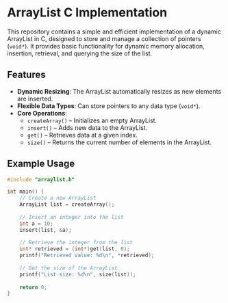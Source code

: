 # ArrayList C Implementation

This repository contains a simple and efficient implementation of a dynamic ArrayList in C, designed to store and manage a collection of pointers (`void*`). It provides basic functionality for dynamic memory allocation, insertion, retrieval, and querying the size of the list.

## Features

- **Dynamic Resizing**: The ArrayList automatically resizes as new elements are inserted.
- **Flexible Data Types**: Can store pointers to any data type (`void*`).
- **Core Operations**:
  - `createArray()` – Initializes an empty ArrayList.
  - `insert()` – Adds new data to the ArrayList.
  - `get()` – Retrieves data at a given index.
  - `size()` – Returns the current number of elements in the ArrayList.

## Example Usage

```c
#include "arraylist.h"

int main() {
    // Create a new ArrayList
    ArrayList list = createArray();
    
    // Insert an integer into the list
    int a = 10;
    insert(list, &a);
    
    // Retrieve the integer from the list
    int* retrieved = (int*)get(list, 0);
    printf("Retrieved value: %d\n", *retrieved);
    
    // Get the size of the ArrayList
    printf("List size: %d\n", size(list));
    
    return 0;
}
